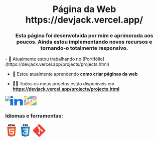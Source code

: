 <h1 align="center">Página da Web https://devjack.vercel.app/</h1>
<h3 align="center">Esta página foi desenvolvida por mim e aprimorada aos poucos. Ainda estou implementando novos recursos e tornando-o totalmente responsivo.</h3>
- 🔭 Atualmente estou trabalhando no [Portifólio](https://devjack.vercel.app/projects/projects.html)

- 🌱 Estou atualmente aprendendo **como criar páginas da web**


- 👨‍💻 Todos os meus projetos estão disponíveis em **https://devjack.vercel.app/projects/projects.html**

<div> <a href="https ://www.linkedin.com/in/https://www.linkedin.com/in/jackson-lorran-bb4454205/" target="_blank"><img src="https://img.shields.io /badge/LinkedIn-0077B5?style=for-the-badge&logo=linkedin&logoColor=white"

<p align="left">
<a href="https://linkedin.com/in/https://www.linkedin.com/in/jackson-lorran-bb4454205/" target="blank"><img align="center" src="https://raw.githubusercontent.com/teamedwardforever/Readme-Generator/71f25dd8b98329b168142a6b782a107b75eab178/svg/Social/linked-in-alt.svg" alt="https://www.linkedin.com /in/jackson-lorran-bb4454205/" height="30" width="40" /></a> <a href="https://dev.to/https://www.linkedin.com/in /jackson-lorran-bb4454205/" target="blank"><img align="center" src="https://raw.githubusercontent.com/teamedwardforever/Readme-Generator/71f25dd8b98329b168142a6b782a107b75eab178/svg/Social/devto.svg" alt="https://www.linkedin.com/in/jackson-lorran-bb4454205/" height="30" width="40" /></a> </p>

<h3 align="left">Idiomas e ferramentas:</h3>
<p align ="esquerda">
<img src="https://raw.githubusercontent.com/teamedwardforever/Readme-Generator/71f25dd8b98329b168142a6b782a107b75eab178/svg/Skills/Frontend/html5-original-wordmark.svg" alt="HTML" width="40" height=" 40"/>
<img src="https://raw.githubusercontent.com/teamedwardforever/Readme-Generator/71f25dd8b98329b168142a6b782a107b75eab178/svg/Skills/Frontend/css3-original-wordmark.svg" alt="Css" width="40" height=" 40"/>
<img src="https://raw.githubusercontent.com/teamedwardforever/Readme-Generator/71f25dd8b98329b168142a6b782a107b75eab178/svg/Skills/Other/git-scm-icon.svg" alt="Git" width="40" height=" 40"/>
</p>
